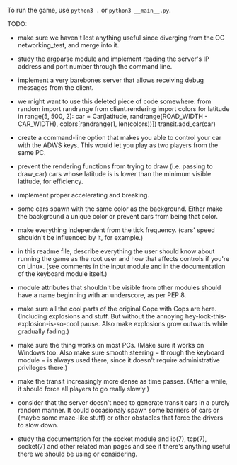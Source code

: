 To run the game, use ```python3 .``` or ```python3 __main__.py```.


TODO:
- make sure we haven't lost anything useful since diverging from the OG networking_test, and merge into it.
- study the argparse module and implement reading the server's IP address and port number through the command line.
- implement a very barebones server that allows receiving debug messages from the client.
- we might want to use this deleted piece of code somewhere:
    from random import randrange
    from client.rendering import colors
    for latitude in range(5, 500, 2):
        car = Car(latitude, randrange(ROAD_WIDTH - CAR_WIDTH),
                  colors[randrange(1, len(colors))])
        transit.add_car(car)

- create a command-line option that makes you able to control your car with the ADWS keys. This would let you play as two players from the same PC.
- prevent the rendering functions from trying to draw (i.e. passing to draw_car) cars whose latitude is is lower than the minimum visible latitude, for efficiency.
- implement proper accelerating and breaking.
- some cars spawn with the same color as the background. Either make the background a unique color or prevent cars from being that color.
- make everything independent from the tick frequency. (cars' speed shouldn't be influenced by it, for example.)
- in this readme file, describe everything the user should know about running the game as the root user and how that affects controls if you're on Linux. (see comments in the input module and in the documentation of the keyboard module itself.)
- module attributes that shouldn't be visible from other modules should have a name beginning with an underscore, as per PEP 8.
- make sure all the cool parts of the original Cope with Cops are here. (Including explosions and stuff. But without the annoying hey-look-this-explosion-is-so-cool pause. Also make explosions grow outwards while gradually fading.)
- make sure the thing works on most PCs. (Make sure it works on Windows too. Also make sure smooth steering − through the keyboard module − is always used there, since it doesn't require administrative privileges there.)
- make the transit increasingly more dense as time passes. (After a while, it should force all players to go really slowly.)
- consider that the server doesn't need to generate transit cars in a purely random manner. It could occasionaly spawn some barriers of cars or (maybe some maze-like stuff) or other obstacles that force the drivers to slow down.
- study the documentation for the socket module and ip(7), tcp(7), socket(7) and other related man pages and see if there's anything useful there we should be using or considering.